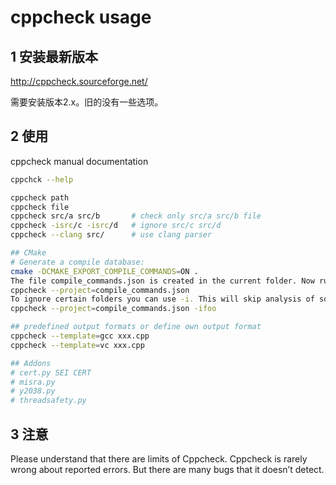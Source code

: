# cppcheck usage

## 1 安装最新版本
http://cppcheck.sourceforge.net/    

需要安装版本2.x。旧的没有一些选项。


## 2 使用
cppcheck manual documentation
```sh
cppchck --help
```

```sh
cppcheck path
cppcheck file
cppcheck src/a src/b       # check only src/a src/b file
cppcheck -isrc/c -isrc/d   # ignore src/c src/d
cppcheck --clang src/      # use clang parser

## CMake
# Generate a compile database:
cmake -DCMAKE_EXPORT_COMPILE_COMMANDS=ON .
The file compile_commands.json is created in the current folder. Now run Cppcheck like this:
cppcheck --project=compile_commands.json
To ignore certain folders you can use -i. This will skip analysis of source files in the foo folder.
cppcheck --project=compile_commands.json -ifoo

## predefined output formats or define own output format
cppcheck --template=gcc xxx.cpp
cppcheck --template=vc xxx.cpp

## Addons
# cert.py SEI CERT
# misra.py
# y2038.py
# threadsafety.py
```

## 3 注意
Please understand that there are limits of Cppcheck. Cppcheck is rarely wrong
about reported errors. But there are many bugs that it doesn’t detect.
